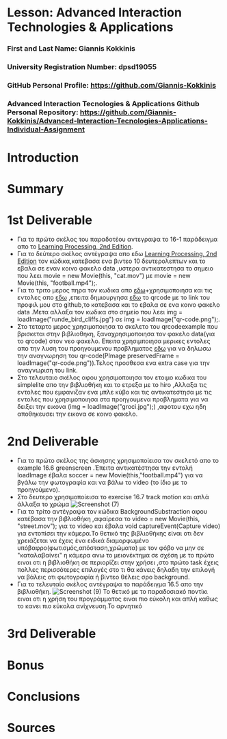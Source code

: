 # Lesson: Advanced Interaction Technologies & Applications

### First and Last Name: Giannis Kokkinis
### University Registration Number: dpsd19055
### GitHub Personal Profile: https://github.com/Giannis-Kokkinis 
### Advanced Interaction Tecnologies & Applications Github Personal Repository: https://github.com/Giannis-Kokkinis/Advanced-Interaction-Tecnologies-Applications-Individual-Assignment

# Introduction

# Summary


# 1st Deliverable
- Για το πρώτο σκέλος του παραδοτέου αντεγραψα το 16-1 παράδειγμα απο το [Learning Processing, 2nd Edition](http://learningprocessing.com/examples/chp16/example-16-01-Capture).
- Για το δεύτερο σκέλος αντέγραψα απο εδω [Learning Processing, 2nd Edition](http://learningprocessing.com/examples/chp16/example-16-05-MovieScrub) τον κώδικα,κατεβασα ενα βιντεο 10 δευτερολεπτων και το εβαλα σε εναν κοινο φακελο data ,υστερα αντικατεστησα το σημειο που λεει movie = new Movie(this, "cat.mov") με movie = new Movie(this, "football.mp4");.
- Για το τριτο μερος πηρα τον κωδικα απο [εδω](http://learningprocessing.com/examples/chp15/example-15-01-drawimage)+χρησιμοποιησα και τις εντολες απο [εδω](https://shiffman.net/p5/qrcode-processing/) ,επειτα δημιουργησα [εδω](https://www.qrcode-monkey.com/) το qrcode με το link του προφιλ μου στο github,το κατεβασα και το εβαλα σε ενα κοινο φακελο data .Μετα αλλαξα τον κωδικα στο σημείο που λεει  img = loadImage("runde_bird_cliffs.jpg") σε img = loadImage("qr-code.png");.
- Στο τεταρτο μερος χρησιμοποιησα το σκελετο του qrcodeexample που βρισκεται στην βιβλιοθηκη, ξαναχρησιμοποιησα τον φακελο data(για το qrcode) στον νεο φακελο. Επειτα χρησιμποιησα μερικες εντολες απο την λυση του προηγουμενου προβληματος [εδω](http://learningprocessing.com/examples/chp15/example-15-01-drawimage) για να δηλωσω την αναγνωρηση του qr-code(PImage preservedFrame = loadImage("qr-code.png")).Τελος προσθεσα ενα extra case για την αναγνωριση του link.
- Στο τελευταιο σκέλος αφου χρησιμοποιησα τον ετοιμο κωδικα του simplelite απο την βιβλιοθήκη και το ετρεξα με το hiro ,Αλλαξα τις εντολες που εμφανιζαν ενα μπλε κύβο και τις αντικατεστησα με τις εντολες που χρησιμοποιησα στα προηγουμενα προβληματα για να δειξει την εικονα (img = loadImage("groci.jpg");) ,αφοτου εχω ηδη αποθηκευσει την εικονα σε κοινο φακελο.

# 2nd Deliverable
- Για το πρώτο σκέλος της άσκησης χρησιμοποίεισα τον σκελετό απο το example 16.6 greenscreen .Έπειτα αντικατέστησα την εντολή loadImage έβαλα soccer = new Movie(this,"football.mp4") για να βγάλω την φωτογραφία και να βάλω το video (το ίδιο με το προηγούμενο).
- Στο δευτερο χρησιμοποίεισα το exercise 16.7 track motion και απλά άλλαξα το χρώμα
![Screenshot (7)](https://user-images.githubusercontent.com/101402260/207959596-5f622992-9ee7-4c22-b70c-63fd8a6e724e.png)
- Για το τρίτο αντέγραψα τον κώδικα BackgroundSubstraction αφου κατέβασα την βιβλιοθήκη ,αφαίρεσα το video = new Movie(this, "street.mov"); για το video  και έβαλα void captureEvent(Capture video)
για εντοπίσει την κάμερα.Το θετικό της βιβλιοθήκης είναι οτι δεν χρειάζεται να έχεις ένα ειδικά διαμορφωμένο υπόβαφρο(φωτισμός,απόσταση,χρώματα) με τον φόβο να μην σε  "καταλαβαίνει" η κάμερα ανω το μειονέκτημα σε σχέση με το πρώτο ειναι οτι η βιβλιοθήκη σε περιορίζει στην χρήσει ,στο πρώτο task έχεις πολλες περισσότερες επιλογές στο τι θα κάνεις δηλαδη την επιλογή να βάλεις οτι φωτογραφία ή βίντεο θέλεις σρο background.
- Για το τελευταίο σκέλος αντέγραψα το παράδειγμα 16.5 απο την βιβλιοθήκη.
![Screenshot (9)](https://user-images.githubusercontent.com/101402260/207971183-353d0d13-f886-4eb8-8ebb-cd331f913ba8.png)
Το θετικό με το παραδοσιακό ποντίκι ειναι οτι η χρήση του προγράμματος ειναι πιο εύκολη και απλή καθως το κανει πιο εύκολα ανίχνευση.Το αρνητικό 





# 3rd Deliverable 


# Bonus 


# Conclusions


# Sources
